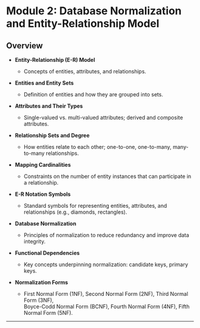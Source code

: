 # Module 2: Database Normalization and Entity-Relationship Model

## Overview
- **Entity-Relationship (E-R) Model**  
  - Concepts of entities, attributes, and relationships.

- **Entities and Entity Sets**  
  - Definition of entities and how they are grouped into sets.

- **Attributes and Their Types**  
  - Single-valued vs. multi-valued attributes; derived and composite attributes.

- **Relationship Sets and Degree**  
  - How entities relate to each other; one-to-one, one-to-many, many-to-many relationships.

- **Mapping Cardinalities**  
  - Constraints on the number of entity instances that can participate in a relationship.

- **E-R Notation Symbols**  
  - Standard symbols for representing entities, attributes, and relationships (e.g., diamonds, rectangles).

- **Database Normalization**  
  - Principles of normalization to reduce redundancy and improve data integrity.

- **Functional Dependencies**  
  - Key concepts underpinning normalization: candidate keys, primary keys.

- **Normalization Forms**  
  - First Normal Form (1NF), Second Normal Form (2NF), Third Normal Form (3NF),  
    Boyce-Codd Normal Form (BCNF), Fourth Normal Form (4NF), Fifth Normal Form (5NF).

---